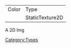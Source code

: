 |       |                 |
|-------|-----------------|
| Color | Type            |
|       | StaticTexture2D |

A 2D Img

[Category:Types](Category:Types "wikilink")